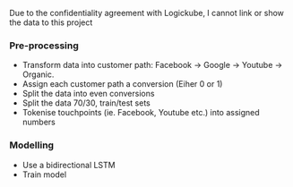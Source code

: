 Due to the confidentiality agreement with Logickube, I cannot link or show the data to this project

### Pre-processing ###
* Transform data into customer path: Facebook -> Google -> Youtube -> Organic.
* Assign each customer path a conversion (Eiher 0 or 1)
* Split the data into even conversions
* Split the data 70/30, train/test sets
* Tokenise touchpoints (ie. Facebook, Youtube etc.) into assigned numbers

### Modelling ###
* Use a bidirectional LSTM
* Train model